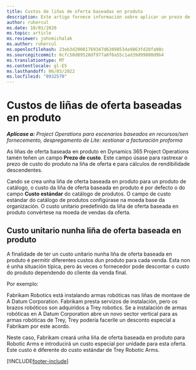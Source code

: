 ```yaml
---
title: Custos de liñas de oferta baseadas en produto
description: Este artigo fornece información sobre aplicar un prezo de custo a unha liña de oferta baseada en produtos.
author: ruhercul
ms.date: 10/01/2020
ms.topic: article
ms.reviewer: johnmichalak
ms.author: ruhercul
ms.openlocfilehash: 23eb3d29081769347d62098534a9863fd28fa90c
ms.sourcegitcommit: 6cfc50d89528df977a8f6a55c1ad39d99800d9b4
ms.translationtype: MT
ms.contentlocale: gl-ES
ms.lasthandoff: 06/03/2022
ms.locfileid: "8932570"
---
```

# <a name="costing-product-based-quote-lines"></a>Custos de liñas de oferta baseadas en produto

_**Aplícase a:** Project Operations para escenarios baseados en recursos/sen fornecemento, despregamento de Lite: xestionar a facturación proforma_


As liñas de oferta baseada en produto en Dynamics 365 Project Operations tamén teñen un campo **Prezo de custo**. Este campo úsase para rastrexar o prezo de custo do produto na liña de oferta e para cálculos de rendibilidade descendentes.

Cando se crea unha liña de oferta baseada en produto para un produto de catálogo, o custo da liña de oferta baseada en produto é por defecto o do campo **Custo estándar** do catálogo de produtos. O campo de custo estándar do catálogo de produtos configúrase na moeda base da organización. O custo unitario predefinido da liña de oferta baseada en produto convértese na moeda de vendas da oferta.

## <a name="unit-cost-on-a-product-based-quote-line"></a>Custo unitario nunha liña de oferta baseada en produto

A finalidade de ter un custo unitario nunha liña de oferta baseada en produto é permitir diferentes custos dun produto para cada venda. Esta non é unha situación típica, pero ás veces o fornecedor pode descontar o custo do produto dependendo do cliente da venda final.

Por exemplo:

Fabrikam Robotics está instalando armas robóticas nas liñas de montaxe de A Datum Corporation. Fabrikam presta servizos de instalación, pero os brazos robóticos son adquiridos a Trey robotics. Se a instalación de armas robóticas en A Datum Corporation abre un novo sector vertical para as armas robóticas de Trey, Trey podería facerlle un desconto especial a Fabrikam por este acordo.

Neste caso, Fabrikam creará unha liña de oferta baseada en produto para Robotic Arms e introducirá un custo especial por unidade para esta oferta. Este custo é diferente do custo estándar de Trey Robotic Arms.


[!INCLUDE[footer-include](../../includes/footer-banner.md)]